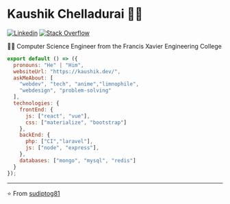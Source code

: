 
# Kaushik Chelladurai 👨‍💻

[![Linkedin](https://img.shields.io/badge/-LinkedIn-222222?style=flat-square&logo=Linkedin&logoColor=white&link=https://www.linkedin.com/in/kaushik-c/)](https://www.linkedin.com/in/kaushik-c/)
[![Stack Overflow](https://img.shields.io/badge/-Stack%20Overflow-222222?style=flat-square&logo=stack-overflow&logoColor=white&link=https://stackoverflow.com/users/8994775/kaushik-c)](https://stackoverflow.com/users/8994775/kaushik-c)

👨‍🎓 Computer Science Engineer from the Francis Xavier Engineering College 

```js
export default () => ({
  pronouns: "He" | "Him",
  websiteUrl: "https://kaushik.dev/",
  askMeAbout: [
    "webdev", "tech", "anime","limnophile",
    "webdesign", "problem-solving"
  ],
  technologies: {
    frontEnd: {
      js: ["react", "vue"],
      css: ["materialize", "bootstrap"]
    },
    backEnd: {
      php: ["CI","laravel"],
      js: ["node", "express"],
    },
    databases: ["mongo", "mysql", "redis"]
  }
});
```

---

⭐️ From [sudiptog81](https://github.com/sudiptog81)
